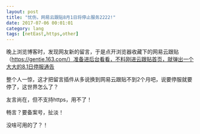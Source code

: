 ```yaml
---
layout: post
title: "忧伤，网易云跟贴8月1日将停止服务2222!"
date: 2017-07-06 00:01:01
category: lang
tags: [netEast,https,other]
---
```

晚上浏览博客时，发现网友新的留言，于是点开浏览器收藏下的网易云跟贴（https://gentie.163.com/）准备进后台看看，不料刚进云跟贴首页，就弹出一个大大的8.1日停服通告<!-- more -->  

整个人一惊，这才把留言插件从多说换到网易云跟贴不到2个月吧，说要停服就要停了，这世界怎么了？

友言尚在，但不支持https，用不了！

畅言？要备案号，扯淡！

没啥可用的了？！
